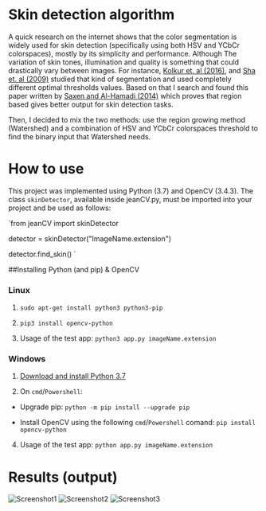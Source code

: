 # Skin detection algorithm

A quick research on the internet shows that the color segmentation is widely used for skin detection (specifically using both HSV and YCbCr colorspaces), mostly by its simplicity and performance. Although The variation of skin tones, illumination and quality is something that could drastically vary between images. For instance, [Kolkur et. al (2016)](https://arxiv.org/ftp/arxiv/papers/1708/1708.02694.pdf),  and [Sha et. al (2009)](https://www.researchgate.net/publication/221365117_Combinatorial_Color_Space_Models_for_Skin_Detection_in_Sub-continental_Human_Images) studied that kind of segmentation and used completely different optimal thresholds values. Based on that I search and found this paper written by [Saxen and Al-Hamadi (2014)](https://www.researchgate.net/publication/267642008_COLOR-BASED_SKIN_SEGMENTATION_AN_EVALUATION_OF_THE_STATE_OF_THE_ART) which proves that region based gives better output for skin detection tasks.

Then, I decided to mix the two methods: use the region growing method (Watershed) and a combination of HSV and YCbCr colorspaces threshold to find the binary input that Watershed needs. 


# How to use

This project was implemented using Python (3.7) and OpenCV (3.4.3). The class `skinDetector`, available inside jeanCV.py, must be imported into your project and be used as follows:

`from jeanCV import skinDetector 

 detector = skinDetector("ImageName.extension")

 detector.find_skin()
`

##Installing Python (and pip) & OpenCV

### Linux 

1. `sudo apt-get install python3 python3-pip`

2. `pip3 install opencv-python` 

3. Usage of the test app: `python3 app.py imageName.extension`
 

### Windows 

1. [Download and install Python 3.7](https://www.python.org/ftp/python/3.7.0/python-3.7.0.exe)

2. On `cmd`/`Powershell`:
* Upgrade pip: `python -m pip install --upgrade pip`

* Install OpenCV using the following `cmd`/`Powershell` comand: `pip install opencv-python`

4. Usage of the test app: `python app.py imageName.extension`


# Results (output)

![Screenshot1](https://i.imgur.com/9ulj5Fw.png)
![Screenshot2](https://i.imgur.com/iLMyYyc.png)
![Screenshot3](https://i.imgur.com/lnoUDpe.png)